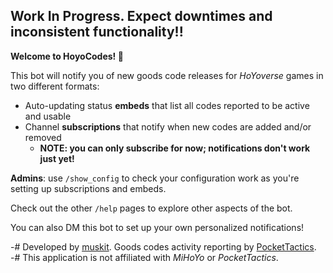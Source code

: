 ## Work In Progress. Expect downtimes and inconsistent functionality!!

**Welcome to HoyoCodes! 🤖**

This bot will notify you of new goods code releases for *HoYoverse* games in two different formats:
- Auto-updating status **embeds** that list all codes reported to be active and usable
- Channel **subscriptions** that notify when new codes are added and/or removed 
  - **NOTE: you can only subscribe for now; notifications don't work just yet!**

**Admins**: use `/show_config` to check your configuration work as you're setting up subscriptions and embeds. 

Check out the other `/help` pages to explore other aspects of the bot.

You can also DM this bot to set up your own personalized notifications!

-# Developed by [muskit](https://muskit.net). Goods codes activity reporting by [PocketTactics](<https://www.pockettactics.com>).  
-# This application is not affiliated with *MiHoYo* or *PocketTactics*.